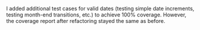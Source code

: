 I added additional test cases for valid dates (testing simple date increments, testing month-end transitions, etc.) to achieve 100% coverage. However, the coverage report after refactoring stayed the same as before.
